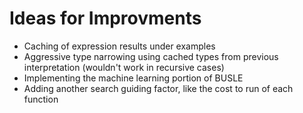 # Ideas for Improvments
- Caching of expression results under examples
- Aggressive type narrowing using cached types from previous interpretation (wouldn't work in recursive cases)
- Implementing the machine learning portion of BUSLE
- Adding another search guiding factor, like the cost to run of each function